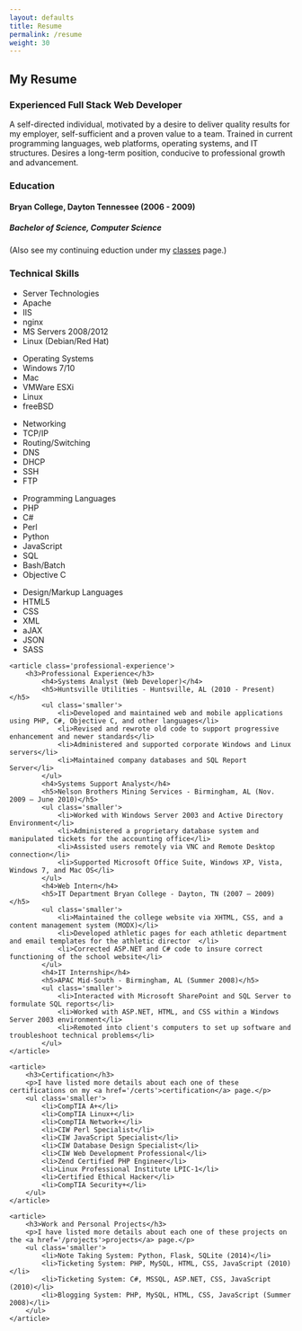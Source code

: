 ```yaml
---
layout: defaults
title: Resume
permalink: /resume
weight: 30
---
```


<section>
<div class='inner-section'>
    <h2>My Resume</h2>
<article>
    <h3>Experienced Full Stack Web Developer</h3>
    <p class='resume-top'>A self-directed individual, motivated by a desire to deliver quality results for my employer, self-sufficient and a proven value to a team.  Trained in current programming languages, web platforms, operating systems, and IT structures. Desires a long-term position, conducive to professional growth and advancement.</p>
</article>

<article>
    <h3>Education</h3>
    <h4>Bryan College, Dayton Tennessee (2006 - 2009)</h4>
    <h5>Bachelor of Science, Computer Science</h5>
    <p class='small'>(Also see my continuing eduction under my <a href=''>classes</a> page.)</p>
</article>

<article>
    <h3>Technical Skills</h3>
    <ul class='tech-skills'>
        <li>Server Technologies</li>
        <li>Apache</li>
        <li>IIS</li>
        <li>nginx</li>
        <li>MS Servers 2008/2012</li>
        <li>Linux (Debian/Red Hat)</li>
    </ul>
    <ul class='tech-skills'>
        <li>Operating Systems</li>
        <li>Windows 7/10</li>
        <li>Mac</li>
        <li>VMWare ESXi</li>
        <li>Linux</li>
        <li>freeBSD</li>
    </ul>
    <ul class='tech-skills'>
        <li>Networking</li>
        <li>TCP/IP</li>
        <li>Routing/Switching</li>
        <li>DNS</li>
        <li>DHCP</li>
        <li>SSH</li>
        <li>FTP</li>
    </ul>
    <ul class='tech-skills'>
        <li>Programming Languages</li>
        <li>PHP</li>
        <li>C#</li>
        <li>Perl</li>
        <li>Python</li>
        <li>JavaScript</li>
        <li>SQL</li>
        <li>Bash/Batch</li>
        <li>Objective C</li>
    </ul>
    <ul class='tech-skills'>
        <li>Design/Markup Languages</li>
        <li>HTML5</li>
        <li>CSS</li>
        <li>XML</li>
        <li>aJAX</li>
        <li>JSON</li>
        <li>SASS</li>
    </ul>
    </article>

    <article class='professional-experience'>
        <h3>Professional Experience</h3>
            <h4>Systems Analyst (Web Developer)</h4>
            <h5>Huntsville Utilities - Huntsville, AL (2010 - Present)</h5>
            <ul class='smaller'>
                <li>Developed and maintained web and mobile applications using PHP, C#, Objective C, and other languages</li>
                <li>Revised and rewrote old code to support progressive enhancement and newer standards</li>
                <li>Administered and supported corporate Windows and Linux servers</li>
                <li>Maintained company databases and SQL Report Server</li>
            </ul>
            <h4>Systems Support Analyst</h4>
            <h5>Nelson Brothers Mining Services - Birmingham, AL (Nov. 2009 – June 2010)</h5>
            <ul class='smaller'>
                <li>Worked with Windows Server 2003 and Active Directory Environment</li>
                <li>Administered a proprietary database system and manipulated tickets for the accounting office</li>
                <li>Assisted users remotely via VNC and Remote Desktop connection</li>
                <li>Supported Microsoft Office Suite, Windows XP, Vista, Windows 7, and Mac OS</li>
            </ul>
            <h4>Web Intern</h4>
            <h5>IT Department Bryan College - Dayton, TN (2007 – 2009)</h5>
            <ul class='smaller'>
                <li>Maintained the college website via XHTML, CSS, and a content management system (MODX)</li>
                <li>Developed athletic pages for each athletic department and email templates for the athletic director  </li>
                <li>Corrected ASP.NET and C# code to insure correct functioning of the school website</li>
            </ul>
            <h4>IT Internship</h4>
            <h5>APAC Mid-South - Birmingham, AL (Summer 2008)</h5>
            <ul class='smaller'>
                <li>Interacted with Microsoft SharePoint and SQL Server to formulate SQL reports</li>
                <li>Worked with ASP.NET, HTML, and CSS within a Windows Server 2003 environment</li>
                <li>Remoted into client's computers to set up software and troubleshoot technical problems</li>
            </ul>
    </article>

    <article>
        <h3>Certification</h3>
        <p>I have listed more details about each one of these certifications on my <a href='/certs'>certification</a> page.</p>
        <ul class='smaller'>
            <li>CompTIA A+</li>
            <li>CompTIA Linux+</li>
            <li>CompTIA Network+</li>
            <li>CIW Perl Specialist</li>
            <li>CIW JavaScript Specialist</li>
            <li>CIW Database Design Specialist</li>
            <li>CIW Web Development Professional</li>
            <li>Zend Certified PHP Engineer</li>
            <li>Linux Professional Institute LPIC-1</li>
            <li>Certified Ethical Hacker</li>
            <li>CompTIA Security+</li>
        </ul>
    </article>

    <article>
        <h3>Work and Personal Projects</h3>
        <p>I have listed more details about each one of these projects on the <a href='/projects'>projects</a> page.</p>
        <ul class='smaller'>
            <li>Note Taking System: Python, Flask, SQLite (2014)</li>
            <li>Ticketing System: PHP, MySQL, HTML, CSS, JavaScript (2010)</li>
            <li>Ticketing System: C#, MSSQL, ASP.NET, CSS, JavaScript (2010)</li>
            <li>Blogging System: PHP, MySQL, HTML, CSS, JavaScript (Summer 2008)</li>
        </ul>
    </article>
</div><!-- inner-section -->
</section>